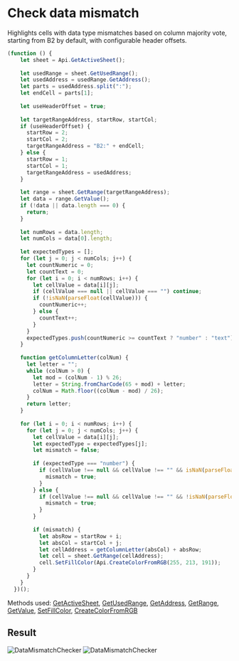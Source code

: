 # Check data mismatch

Highlights cells with data type mismatches based on column majority vote, starting from B2 by default, with configurable header offsets.

```ts
(function () {
    let sheet = Api.GetActiveSheet();
  
    let usedRange = sheet.GetUsedRange();
    let usedAddress = usedRange.GetAddress();
    let parts = usedAddress.split(":");
    let endCell = parts[1];
  
    let useHeaderOffset = true;
  
    let targetRangeAddress, startRow, startCol;
    if (useHeaderOffset) {
      startRow = 2;
      startCol = 2;
      targetRangeAddress = "B2:" + endCell;
    } else {
      startRow = 1;
      startCol = 1;
      targetRangeAddress = usedAddress;
    }
  
    let range = sheet.GetRange(targetRangeAddress);
    let data = range.GetValue();
    if (!data || data.length === 0) {
      return;
    }
  
    let numRows = data.length;
    let numCols = data[0].length;
  
    let expectedTypes = [];
    for (let j = 0; j < numCols; j++) {
      let countNumeric = 0;
      let countText = 0;
      for (let i = 0; i < numRows; i++) {
        let cellValue = data[i][j];
        if (cellValue === null || cellValue === "") continue;
        if (!isNaN(parseFloat(cellValue))) {
          countNumeric++;
        } else {
          countText++;
        }
      }
      expectedTypes.push(countNumeric >= countText ? "number" : "text");
    }
  
    function getColumnLetter(colNum) {
      let letter = "";
      while (colNum > 0) {
        let mod = (colNum - 1) % 26;
        letter = String.fromCharCode(65 + mod) + letter;
        colNum = Math.floor((colNum - mod) / 26);
      }
      return letter;
    }
  
    for (let i = 0; i < numRows; i++) {
      for (let j = 0; j < numCols; j++) {
        let cellValue = data[i][j];
        let expectedType = expectedTypes[j];
        let mismatch = false;
  
        if (expectedType === "number") {
          if (cellValue !== null && cellValue !== "" && isNaN(parseFloat(cellValue))) {
            mismatch = true;
          }
        } else {
          if (cellValue !== null && cellValue !== "" && !isNaN(parseFloat(cellValue))) {
            mismatch = true;
          }
        }
  
        if (mismatch) {
          let absRow = startRow + i;
          let absCol = startCol + j;
          let cellAddress = getColumnLetter(absCol) + absRow;
          let cell = sheet.GetRange(cellAddress);
          cell.SetFillColor(Api.CreateColorFromRGB(255, 213, 191));
        }
      }
    }
  })();
```

Methods used: [GetActiveSheet](/site/docs/office-api/usage-api/spreadsheet-api/Api/Methods/GetActiveSheet.md), [GetUsedRange](/site/docs/office-api/usage-api/spreadsheet-api/ApiWorksheet/Methods/GetUsedRange.md), [GetAddress](/site/docs/office-api/usage-api/spreadsheet-api/ApiRange/Methods/GetAddress.md), [GetRange](/site/docs/office-api/usage-api/spreadsheet-api/ApiWorksheet/Methods/GetRange.md), [GetValue](/site/docs/office-api/usage-api/spreadsheet-api/ApiRange/Methods/GetValue.md), [SetFillColor](/site/docs/office-api/usage-api/spreadsheet-api/ApiRange/Methods/SetFillColor.md), [CreateColorFromRGB](/site/docs/office-api/usage-api/spreadsheet-api/Api/Methods/CreateColorFromRGB.md)

## Result

![DataMismatchChecker](/assets/images/plugins/data-mismatch-checker.png#gh-light-mode-only)
![DataMismatchChecker](/assets/images/plugins/data-mismatch-checker.dark.png#gh-dark-mode-only)
